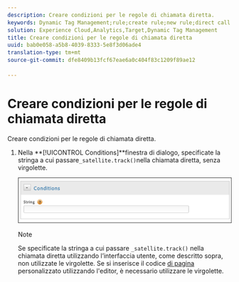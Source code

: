 ```yaml
---
description: Creare condizioni per le regole di chiamata diretta.
keywords: Dynamic Tag Management;rule;create rule;new rule;direct call rule
solution: Experience Cloud,Analytics,Target,Dynamic Tag Management
title: Creare condizioni per le regole di chiamata diretta
uuid: bab0e058-a5b8-4039-8333-5e8f3d06ade4
translation-type: tm+mt
source-git-commit: dfe8409b13fcf67eae6a0c404f83c1209f89ae12

---
```



# Creare condizioni per le regole di chiamata diretta

Creare condizioni per le regole di chiamata diretta.

1. Nella **[!UICONTROL Conditions]**finestra di dialogo, specificate la stringa a cui passare`_satellite.track()`nella chiamata diretta, senza virgolette.

   ![](assets/conditions-direct-call.png)

   >[!NOTE]
   >
   >Se specificate la stringa a cui passare `_satellite.track()` nella chiamata diretta utilizzando l’interfaccia utente, come descritto sopra, non utilizzate le virgolette. Se si inserisce il codice [di pagina](/help/implement/other/dtm/c-aa-tool/customize-page-code.md) personalizzato utilizzando l&#39;editor, è necessario utilizzare le virgolette.

